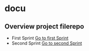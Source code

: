 # docu

## Overview project filerepo
- First Sprint
  [Go to first Sprint](https://baernu.github.io/docu/sprint1/sprint1.md)
- Second Sprint
  [Go to second Sprint](https://baernu.github.io/docu/sprint2/sprint2.md)
